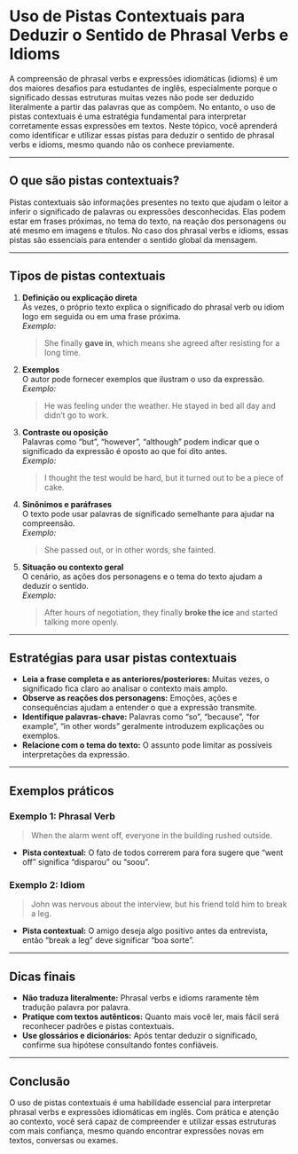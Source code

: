 # Uso de Pistas Contextuais para Deduzir o Sentido de Phrasal Verbs e Idioms

A compreensão de phrasal verbs e expressões idiomáticas (idioms) é um dos maiores desafios para estudantes de inglês, especialmente porque o significado dessas estruturas muitas vezes não pode ser deduzido literalmente a partir das palavras que as compõem. No entanto, o uso de pistas contextuais é uma estratégia fundamental para interpretar corretamente essas expressões em textos. Neste tópico, você aprenderá como identificar e utilizar essas pistas para deduzir o sentido de phrasal verbs e idioms, mesmo quando não os conhece previamente.

---

## O que são pistas contextuais?

Pistas contextuais são informações presentes no texto que ajudam o leitor a inferir o significado de palavras ou expressões desconhecidas. Elas podem estar em frases próximas, no tema do texto, na reação dos personagens ou até mesmo em imagens e títulos. No caso dos phrasal verbs e idioms, essas pistas são essenciais para entender o sentido global da mensagem.

---

## Tipos de pistas contextuais

1. **Definição ou explicação direta**  
   Às vezes, o próprio texto explica o significado do phrasal verb ou idiom logo em seguida ou em uma frase próxima.  
   *Exemplo:*  
   > She finally **gave in**, which means she agreed after resisting for a long time.

2. **Exemplos**  
   O autor pode fornecer exemplos que ilustram o uso da expressão.  
   *Exemplo:*  
   > He was feeling under the weather. He stayed in bed all day and didn’t go to work.

3. **Contraste ou oposição**  
   Palavras como “but”, “however”, “although” podem indicar que o significado da expressão é oposto ao que foi dito antes.  
   *Exemplo:*  
   > I thought the test would be hard, but it turned out to be a piece of cake.

4. **Sinônimos e paráfrases**  
   O texto pode usar palavras de significado semelhante para ajudar na compreensão.  
   *Exemplo:*  
   > She passed out, or in other words, she fainted.

5. **Situação ou contexto geral**  
   O cenário, as ações dos personagens e o tema do texto ajudam a deduzir o sentido.  
   *Exemplo:*  
   > After hours of negotiation, they finally **broke the ice** and started talking more openly.

---

## Estratégias para usar pistas contextuais

- **Leia a frase completa e as anteriores/posteriores:** Muitas vezes, o significado fica claro ao analisar o contexto mais amplo.
- **Observe as reações dos personagens:** Emoções, ações e consequências ajudam a entender o que a expressão transmite.
- **Identifique palavras-chave:** Palavras como “so”, “because”, “for example”, “in other words” geralmente introduzem explicações ou exemplos.
- **Relacione com o tema do texto:** O assunto pode limitar as possíveis interpretações da expressão.

---

## Exemplos práticos

### Exemplo 1: Phrasal Verb

> When the alarm went off, everyone in the building rushed outside.

- **Pista contextual:** O fato de todos correrem para fora sugere que “went off” significa “disparou” ou “soou”.

### Exemplo 2: Idiom

> John was nervous about the interview, but his friend told him to break a leg.

- **Pista contextual:** O amigo deseja algo positivo antes da entrevista, então “break a leg” deve significar “boa sorte”.

---

## Dicas finais

- **Não traduza literalmente:** Phrasal verbs e idioms raramente têm tradução palavra por palavra.
- **Pratique com textos autênticos:** Quanto mais você ler, mais fácil será reconhecer padrões e pistas contextuais.
- **Use glossários e dicionários:** Após tentar deduzir o significado, confirme sua hipótese consultando fontes confiáveis.

---

## Conclusão

O uso de pistas contextuais é uma habilidade essencial para interpretar phrasal verbs e expressões idiomáticas em inglês. Com prática e atenção ao contexto, você será capaz de compreender e utilizar essas estruturas com mais confiança, mesmo quando encontrar expressões novas em textos, conversas ou exames.